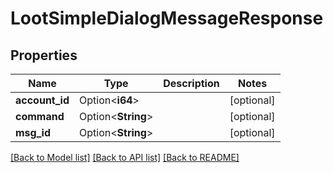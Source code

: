 # LootSimpleDialogMessageResponse

## Properties

Name | Type | Description | Notes
------------ | ------------- | ------------- | -------------
**account_id** | Option<**i64**> |  | [optional]
**command** | Option<**String**> |  | [optional]
**msg_id** | Option<**String**> |  | [optional]

[[Back to Model list]](../README.md#documentation-for-models) [[Back to API list]](../README.md#documentation-for-api-endpoints) [[Back to README]](../README.md)


